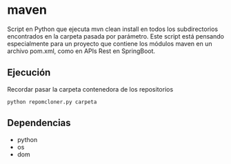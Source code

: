 # maven

Script en Python que ejecuta mvn clean install en todos los subdirectorios encontrados en la carpeta pasada por parámetro. 
Este script está pensando especialmente para un proyecto que contiene los módulos maven en un archivo pom.xml, como en APIs Rest en SpringBoot.

## Ejecución

Recordar pasar la carpeta contenedora de los repositorios

```
python repomcloner.py carpeta
```

## Dependencias

- python
- os
- dom